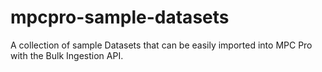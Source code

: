 # mpcpro-sample-datasets
A collection of sample Datasets that can be easily imported into MPC Pro with the Bulk Ingestion API.
